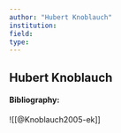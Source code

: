 ```yaml
---
author: "Hubert Knoblauch"
institution:
field:
type:
---
```


## Hubert Knoblauch
#### Bibliography:

![[@Knoblauch2005-ek]]